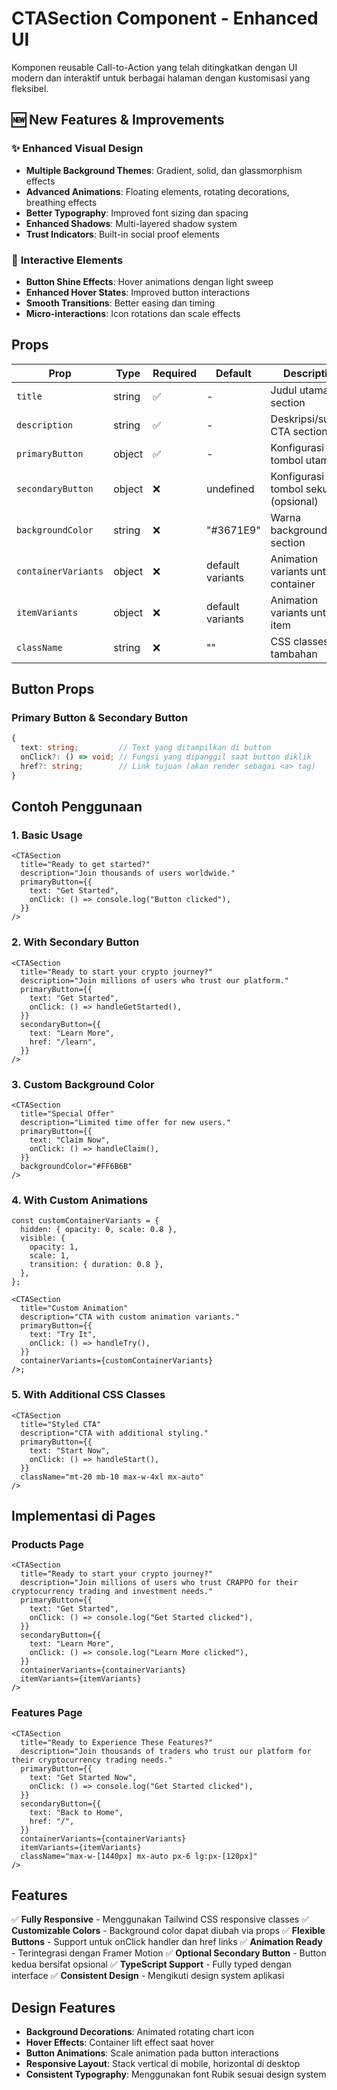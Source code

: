 # CTASection Component - Enhanced UI

Komponen reusable Call-to-Action yang telah ditingkatkan dengan UI modern dan interaktif untuk berbagai halaman dengan kustomisasi yang fleksibel.

## 🆕 New Features & Improvements

### ✨ **Enhanced Visual Design**

- **Multiple Background Themes**: Gradient, solid, dan glassmorphism effects
- **Advanced Animations**: Floating elements, rotating decorations, breathing effects
- **Better Typography**: Improved font sizing dan spacing
- **Enhanced Shadows**: Multi-layered shadow system
- **Trust Indicators**: Built-in social proof elements

### 🎯 **Interactive Elements**

- **Button Shine Effects**: Hover animations dengan light sweep
- **Enhanced Hover States**: Improved button interactions
- **Smooth Transitions**: Better easing dan timing
- **Micro-interactions**: Icon rotations dan scale effects

## Props

| Prop                | Type   | Required | Default          | Description                            |
| ------------------- | ------ | -------- | ---------------- | -------------------------------------- |
| `title`             | string | ✅       | -                | Judul utama CTA section                |
| `description`       | string | ✅       | -                | Deskripsi/subtitle CTA section         |
| `primaryButton`     | object | ✅       | -                | Konfigurasi tombol utama               |
| `secondaryButton`   | object | ❌       | undefined        | Konfigurasi tombol sekunder (opsional) |
| `backgroundColor`   | string | ❌       | "#3671E9"        | Warna background section               |
| `containerVariants` | object | ❌       | default variants | Animation variants untuk container     |
| `itemVariants`      | object | ❌       | default variants | Animation variants untuk item          |
| `className`         | string | ❌       | ""               | CSS classes tambahan                   |

## Button Props

### Primary Button & Secondary Button

```typescript
{
  text: string;         // Text yang ditampilkan di button
  onClick?: () => void; // Fungsi yang dipanggil saat button diklik
  href?: string;        // Link tujuan (akan render sebagai <a> tag)
}
```

## Contoh Penggunaan

### 1. Basic Usage

```tsx
<CTASection
  title="Ready to get started?"
  description="Join thousands of users worldwide."
  primaryButton={{
    text: "Get Started",
    onClick: () => console.log("Button clicked"),
  }}
/>
```

### 2. With Secondary Button

```tsx
<CTASection
  title="Ready to start your crypto journey?"
  description="Join millions of users who trust our platform."
  primaryButton={{
    text: "Get Started",
    onClick: () => handleGetStarted(),
  }}
  secondaryButton={{
    text: "Learn More",
    href: "/learn",
  }}
/>
```

### 3. Custom Background Color

```tsx
<CTASection
  title="Special Offer"
  description="Limited time offer for new users."
  primaryButton={{
    text: "Claim Now",
    onClick: () => handleClaim(),
  }}
  backgroundColor="#FF6B6B"
/>
```

### 4. With Custom Animations

```tsx
const customContainerVariants = {
  hidden: { opacity: 0, scale: 0.8 },
  visible: {
    opacity: 1,
    scale: 1,
    transition: { duration: 0.8 },
  },
};

<CTASection
  title="Custom Animation"
  description="CTA with custom animation variants."
  primaryButton={{
    text: "Try It",
    onClick: () => handleTry(),
  }}
  containerVariants={customContainerVariants}
/>;
```

### 5. With Additional CSS Classes

```tsx
<CTASection
  title="Styled CTA"
  description="CTA with additional styling."
  primaryButton={{
    text: "Start Now",
    onClick: () => handleStart(),
  }}
  className="mt-20 mb-10 max-w-4xl mx-auto"
/>
```

## Implementasi di Pages

### Products Page

```tsx
<CTASection
  title="Ready to start your crypto journey?"
  description="Join millions of users who trust CRAPPO for their cryptocurrency trading and investment needs."
  primaryButton={{
    text: "Get Started",
    onClick: () => console.log("Get Started clicked"),
  }}
  secondaryButton={{
    text: "Learn More",
    onClick: () => console.log("Learn More clicked"),
  }}
  containerVariants={containerVariants}
  itemVariants={itemVariants}
/>
```

### Features Page

```tsx
<CTASection
  title="Ready to Experience These Features?"
  description="Join thousands of traders who trust our platform for their cryptocurrency trading needs."
  primaryButton={{
    text: "Get Started Now",
    onClick: () => console.log("Get Started clicked"),
  }}
  secondaryButton={{
    text: "Back to Home",
    href: "/",
  }}
  containerVariants={containerVariants}
  itemVariants={itemVariants}
  className="max-w-[1440px] mx-auto px-6 lg:px-[120px]"
/>
```

## Features

✅ **Fully Responsive** - Menggunakan Tailwind CSS responsive classes
✅ **Customizable Colors** - Background color dapat diubah via props
✅ **Flexible Buttons** - Support untuk onClick handler dan href links
✅ **Animation Ready** - Terintegrasi dengan Framer Motion
✅ **Optional Secondary Button** - Button kedua bersifat opsional
✅ **TypeScript Support** - Fully typed dengan interface
✅ **Consistent Design** - Mengikuti design system aplikasi

## Design Features

- **Background Decorations**: Animated rotating chart icon
- **Hover Effects**: Container lift effect saat hover
- **Button Animations**: Scale animation pada button interactions
- **Responsive Layout**: Stack vertical di mobile, horizontal di desktop
- **Consistent Typography**: Menggunakan font Rubik sesuai design system

